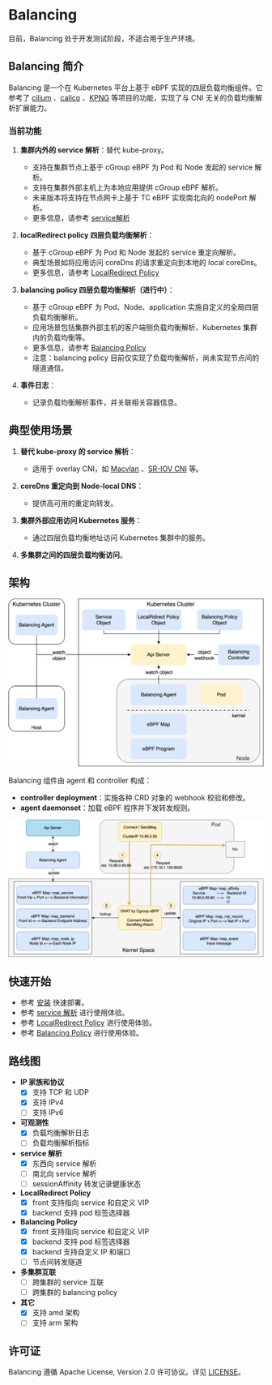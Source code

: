 # Balancing

目前，Balancing 处于开发测试阶段，不适合用于生产环境。

## Balancing 简介

Balancing 是一个在 Kubernetes 平台上基于 eBPF 实现的四层负载均衡组件。它参考了 [cilium](https://github.com/cilium/cilium) 、[calico](https://github.com/projectcalico/calico) 、[KPNG](https://github.com/kubernetes-retired/kpng)  等项目的功能，实现了与 CNI 无关的负载均衡解析扩展能力。

### 当前功能

1. **集群内外的 service 解析**：替代 kube-proxy。
    - 支持在集群节点上基于 cGroup eBPF 为 Pod 和 Node 发起的 service 解析。
    - 支持在集群外部主机上为本地应用提供 cGroup eBPF 解析。
    - 未来版本将支持在节点网卡上基于 TC eBPF 实现南北向的 nodePort 解析。
    - 更多信息，请参考 [service解析](./usages/service.zh.md)

2. **localRedirect policy 四层负载均衡解析**：
    - 基于 cGroup eBPF 为 Pod 和 Node 发起的 service 重定向解析。
    - 典型场景如将应用访问 coreDns 的请求重定向到本地的 local coreDns。
    - 更多信息，请参考 [LocalRedirect Policy](./usages/localredirect.zh.md)

3. **balancing policy 四层负载均衡解析（进行中）**：
    - 基于 cGroup eBPF 为 Pod、Node、application 实施自定义的全局四层负载均衡解析。
    - 应用场景包括集群外部主机的客户端侧负载均衡解析、Kubernetes 集群内的负载均衡等。
    - 更多信息，请参考 [Balancing Policy](./usages/balancing.zh.md)
    - 注意：balancing policy 目前仅实现了负载均衡解析，尚未实现节点间的隧道通信。

4. **事件日志**：
    - 记录负载均衡解析事件，并关联相关容器信息。

## 典型使用场景

1. **替代 kube-proxy 的 service 解析**：
    - 适用于 overlay CNI，如 [Macvlan](https://github.com/containernetworking/plugins/tree/main/plugins/main/macvlan) 、[SR-IOV CNI](https://github.com/k8snetworkplumbingwg/sriov-cni)  等。

2. **coreDns 重定向到 Node-local DNS**：
    - 提供高可用的重定向转发。

3. **集群外部应用访问 Kubernetes 服务**：
    - 通过四层负载均衡地址访问 Kubernetes 集群中的服务。

4. **多集群之间的四层负载均衡访问**。

## 架构

![arch](./images/arch.png)

Balancing 组件由 agent 和 controller 构成：
- **controller deployment**：实施各种 CRD 对象的 webhook 校验和修改。
- **agent daemonset**：加载 eBPF 程序并下发转发规则。

![eBPF](./images/cgroup-ebpf.png)

## 快速开始

- 参考 [安装](./usages/install.zh.md) 快速部署。
- 参考 [service 解析](./usages/service.zh.md) 进行使用体验。
- 参考 [LocalRedirect Policy](./usages/localredirect.zh.md) 进行使用体验。
- 参考 [Balancing Policy](./usages/balancing.zh.md) 进行使用体验。

## 路线图

- **IP 家族和协议**
  - [x] 支持 TCP 和 UDP
  - [x] 支持 IPv4
  - [ ] 支持 IPv6

- **可观测性**
  - [x] 负载均衡解析日志
  - [ ] 负载均衡解析指标

- **service 解析**
  - [x] 东西向 service 解析
  - [ ] 南北向 service 解析
  - [ ] sessionAffinity 转发记录健康状态

- **LocalRedirect Policy**
  - [x] front 支持指向 service 和自定义 VIP
  - [x] backend 支持 pod 标签选择器

- **Balancing Policy**
  - [x] front 支持指向 service 和自定义 VIP
  - [x] backend 支持 pod 标签选择器
  - [x] backend 支持自定义 IP 和端口
  - [ ] 节点间转发隧道

- **多集群互联**
  - [ ] 跨集群的 service 互联
  - [ ] 跨集群的 balancing policy

- **其它**
  - [x] 支持 amd 架构
  - [ ] 支持 arm 架构

## 许可证

Balancing 遵循 Apache License, Version 2.0 许可协议。详见 [LICENSE](./LICENSE)。
